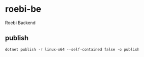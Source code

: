 # roebi-be
Roebi Backend


## publish
`dotnet publish -r linux-x64 --self-contained false -o publish`